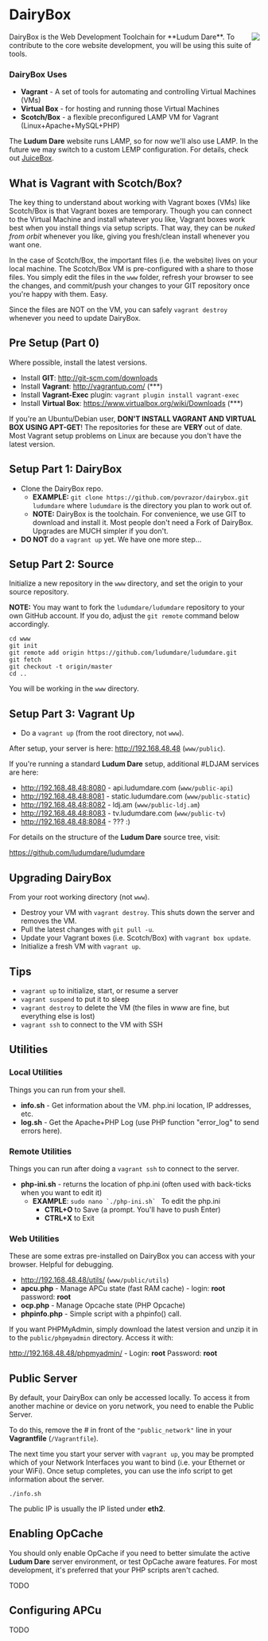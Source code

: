 # DairyBox
<img align="right" src="https://raw.githubusercontent.com/povrazor/dairybox/master/docs/Logo.png">
DairyBox is the Web Development Toolchain for **Ludum Dare**. To contribute to the core website development, you will be using this suite of tools.

### DairyBox Uses
* **Vagrant** - A set of tools for automating and controlling Virtual Machines (VMs)
* **Virtual Box** - for hosting and running those Virtual Machines
* **Scotch/Box** - a flexible preconfigured LAMP VM for Vagrant (Linux+Apache+MySQL+PHP)

The **Ludum Dare** website runs LAMP, so for now we'll also use LAMP. In the future we may switch to a custom LEMP configuration. For details, check out [JuiceBox](https://github.com/povrazor/juicebox).

## What is Vagrant with Scotch/Box?
The key thing to understand about working with Vagrant boxes (VMs) like Scotch/Box is that Vagrant boxes are temporary. Though you can connect to the Virtual Machine and install whatever you like, Vagrant boxes work best when you install things via setup scripts. That way, they can be *nuked from orbit* whenever you like, giving you fresh/clean install whenever you want one.

In the case of Scotch/Box, the important files (i.e. the website) lives on your local machine. The Scotch/Box VM is pre-configured with a share to those files. You simply edit the files in the `www` folder, refresh your browser to see the changes, and commit/push your changes to your GIT repository once you're happy with them. Easy.

Since the files are NOT on the VM, you can safely `vagrant destroy` whenever you need to update DairyBox.

## Pre Setup (Part 0)
Where possible, install the latest versions.

* Install **GIT**: http://git-scm.com/downloads
* Install **Vagrant**: http://vagrantup.com/ (***)
* Install **Vagrant-Exec** plugin: `vagrant plugin install vagrant-exec`
* Install **Virtual Box**: https://www.virtualbox.org/wiki/Downloads (***)

If you're an Ubuntu/Debian user, **DON'T INSTALL VAGRANT AND VIRTUAL BOX USING APT-GET**! The repositories for these are **VERY** out of date. Most Vagrant setup problems on Linux are because you don't have the latest version.

## Setup Part 1: DairyBox
* Clone the DairyBox repo. 
  * **EXAMPLE:** `git clone https://github.com/povrazor/dairybox.git ludumdare` where `ludumdare` is the directory you plan to work out of.
  * **NOTE:** DairyBox is the toolchain. For convenience, we use GIT to download and install it. Most people don't need a Fork of DairyBox. Upgrades are MUCH simpler if you don't.
* **DO NOT** do a `vagrant up` yet. We have one more step...

## Setup Part 2: Source
Initialize a new repository in the `www` directory, and set the origin to your source repository.

**NOTE:** You may want to fork the `ludumdare/ludumdare` repository to your own GitHub account. If you do, adjust the `git remote` command below accordingly.

```
cd www
git init
git remote add origin https://github.com/ludumdare/ludumdare.git
git fetch
git checkout -t origin/master
cd ..
```

You will be working in the `www` directory.

## Setup Part 3: Vagrant Up
* Do a `vagrant up` (from the root directory, not `www`).

After setup, your server is here: http://192.168.48.48 (`www/public`).

If you're running a standard **Ludum Dare** setup, additional #LDJAM services are here:
* http://192.168.48.48:8080 - api.ludumdare.com (`www/public-api`)
* http://192.168.48.48:8081 - static.ludumdare.com (`www/public-static`)
* http://192.168.48.48:8082 - ldj.am (`www/public-ldj.am`)
* http://192.168.48.48:8083 - tv.ludumdare.com (`www/public-tv`)
* http://192.168.48.48:8084 - ??? :)

For details on the structure of the **Ludum Dare** source tree, visit:

https://github.com/ludumdare/ludumdare

## Upgrading DairyBox
From your root working directory (not `www`).
* Destroy your VM with `vagrant destroy`. This shuts down the server and removes the VM.
* Pull the latest changes with `git pull -u`.
* Update your Vagrant boxes (i.e. Scotch/Box) with `vagrant box update`.
* Initialize a fresh VM with `vagrant up`.

## Tips
* `vagrant up` to initialize, start, or resume a server
* `vagrant suspend` to put it to sleep
* `vagrant destroy` to delete the VM (the files in www are fine, but everything else is lost)
* `vagrant ssh` to connect to the VM with SSH

## Utilities
### Local Utilities
Things you can run from your shell.
* **info.sh** - Get information about the VM. php.ini location, IP addresses, etc.
* **log.sh** - Get the Apache+PHP Log (use PHP function "error_log" to send errors here).

### Remote Utilities
Things you can run after doing a `vagrant ssh` to connect to the server.
* **php-ini.sh** - returns the location of php.ini (often used with back-ticks when you want to edit it)
  * **EXAMPLE**: ``sudo nano `./php-ini.sh` `` To edit the php.ini
    * **CTRL+O** to Save (a prompt. You'll have to push Enter)
    * **CTRL+X** to Exit

### Web Utilities
These are some extras pre-installed on DairyBox you can access with your browser. Helpful for debugging.
* http://192.168.48.48/utils/ (`www/public/utils`)
* **apcu.php** - Manage APCu state (fast RAM cache) - login: **root**  password: **root**
* **ocp.php** - Manage Opcache state (PHP Opcache)
* **phpinfo.php** - Simple script with a phpinfo() call.

If you want PHPMyAdmin, simply download the latest version and unzip it in to the `public/phpmyadmin` directory. Access it with:

http://192.168.48.48/phpmyadmin/ - Login: **root**  Password: **root**

## Public Server
By default, your DairyBox can only be accessed locally. To access it from another machine or device on yoru network, you need to enable the Public Server.

To do this, remove the # in front of the `"public_network"` line in your **Vagrantfile** (`/Vagrantfile`).

The next time you start your server with `vagrant up`, you may be prompted which of your Network Interfaces you want to bind (i.e. your Ethernet or your WiFi). Once setup completes, you can use the info script to get information about the server.

`./info.sh`

The public IP is usually the IP listed under **eth2**.

## Enabling OpCache
You should only enable OpCache if you need to better simulate the active **Ludum Dare** server environment, or test OpCache aware features. For most development, it's preferred that your PHP scripts aren't cached.

TODO

## Configuring APCu
TODO

